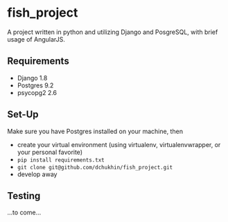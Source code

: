 # fish_project

A project written in python and utilizing Django and PosgreSQL, with brief usage of AngularJS.

Requirements
---
* Django 1.8
* Postgres 9.2
* psycopg2 2.6

Set-Up
---
Make sure you have Postgres installed on your machine, then
*   create your virtual environment (using virtualenv, virtualenvwrapper, or your personal favorite)
* ``pip install requirements.txt``
* ``git clone git@github.com/dchukhin/fish_project.git``
*   develop away

Testing
---
...to come...

